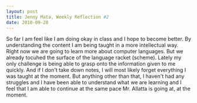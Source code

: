 ```yaml
---
layout: post
title: Jenny Mata, Weekly Reflection #2
date: 2018-09-28
---
```


So far I am feel like I am doing okay in class and I hope to become better. By understanding the content I am being taught 
in a more intellectual way. Right now we are going to learn more about computer languages. But we already tocuhed the surface
of the language racket (scheme). Lately my only challenge is being able to grasp onto the information given to me quickly. And if I don't 
take down notes, I will most likely forget everything I was taught at the moment. But anything other than that, I haven't had any struggles
and I have been able to understand what we are learning and I feel that I am able to continue at the same pace Mr. Allatta is going at, at
the moment. 

 <style>
      
